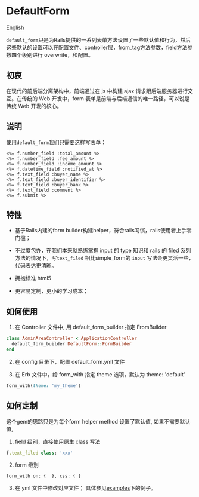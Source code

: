 # DefaultForm

[English](README.en.md)

`default_form`只是为Rails提供的一系列表单方法设置了一些默认值和行为，然后这些默认的设置可以在配置文件、controller层，from_tag方法参数，field方法参数四个级别进行 overwrite，和配置。

## 初衷
在现代的前后端分离架构中，前端通过在 js 中构建 ajax 请求跟后端服务器进行交互。在传统的 Web 开发中，form 表单是前端与后端通信的唯一路径，可以说是传统 Web 开发的核心。

## 说明
使用`default_form`我们只需要这样写表单：
```erb
<%= f.number_field :total_amount %>
<%= f.number_field :fee_amount %>
<%= f.number_field :income_amount %>
<%= f.datetime_field :notified_at %>
<%= f.text_field :buyer_name %>
<%= f.text_field :buyer_identifier %>
<%= f.text_field :buyer_bank %>
<%= f.text_field :comment %>
<%= f.submit %>
```

## 特性

* 基于Rails内建的form builder构建helper，符合rails习惯，rails使用者上手零门槛；

* 不过度包办，在我们本来就熟练掌握 input 的 type 知识和 rails 的 filed 系列方法的情况下，写`text_filed` 相比simple_form的 `input` 写法会更灵活一些，代码表达更清晰。
* 拥抱标准 html5
* 更容易定制，更小的学习成本；


## 如何使用

1. 在 Controller 文件中, 用 default_form_builder 指定 FromBuilder
```ruby
class AdminAreaController < ApplicationController
  default_form_builder DefaultForm::FormBuilder
end
```

2. 在 config 目录下，配置 default_form.yml 文件

3. 在 Erb 文件中，给 form_with 指定 theme 选项，默认为 theme: 'default'
```ruby
form_with(theme: 'my_theme')
```

## 如何定制

这个gem的思路只是为每个form helper method 设置了默认值, 如果不需要默认值,

1. field 级别，直接使用原生 class 写法
```ruby
f.text_filed class: 'xxx'
```

2. form 级别
```erbruby
form_with on: {  }, css: { }
```

3. 在 yml 文件中修改对应文件；
具体参见[examples](examples)下的例子。

